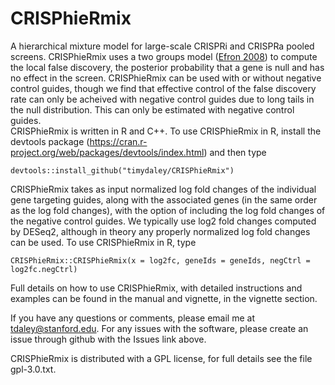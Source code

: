 # CRISPhieRmix

A hierarchical mixture model for large-scale CRISPRi and CRISPRa pooled screens.  CRISPhieRmix uses a two groups model ([Efron 2008](http://citeseerx.ist.psu.edu/viewdoc/download?doi=10.1.1.334.4762&rep=rep1&type=pdf)) to compute the local false discovery, the posterior probability that a gene is null and has no effect in the screen.  CRISPhieRmix can be used with or without negative control guides, though we find that effective control of the false discovery rate can only be acheived with negative control guides due to long tails in the null distribution.  This can only be estimated with negative control guides.  
CRISPhieRmix is written in R and C++.  To use CRISPhieRmix in R, install the devtools package (https://cran.r-project.org/web/packages/devtools/index.html) and then type
```
devtools::install_github("timydaley/CRISPhieRmix")
```
CRISPhieRmix takes as input normalized log fold changes of the individual gene targeting guides, along with the associated genes (in the same order as the log fold changes), with the option of including the log fold changes of the negative control guides.  We typically use log2 fold changes computed by DESeq2, although in theory any properly normalized log fold changes can be used.  To use CRISPhieRmix in R, type
```
CRISPhieRmix::CRISPhieRmix(x = log2fc, geneIds = geneIds, negCtrl = log2fc.negCtrl)
```

Full details on how to use CRISPhieRmix, with detailed instructions and examples can be found in the manual and vignette, in the vignette section. 

If you have any questions or comments, please email me at tdaley@stanford.edu.  For any issues with the software, please create an issue through github with the Issues link above.  

CRISPhieRmix is distributed with a GPL license, for full details see the file gpl-3.0.txt.
